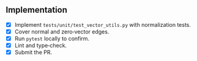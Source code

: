 ## Implementation

- [x] Implement `tests/unit/test_vector_utils.py` with normalization tests.
- [x] Cover normal and zero‑vector edges.
- [x] Run `pytest` locally to confirm.
- [x] Lint and type‑check.
- [x] Submit the PR.
